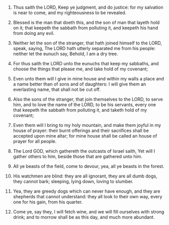 1. Thus saith the LORD, Keep ye judgment, and do justice: for my
salvation is near to come, and my righteousness to be revealed.

2. Blessed is the man that doeth this, and the son of man that
layeth hold on it; that keepeth the sabbath from polluting it, and
keepeth his hand from doing any evil.

3. Neither let the son of the stranger, that hath joined himself to
the LORD, speak, saying, The LORD hath utterly separated me from his
people: neither let the eunuch say, Behold, I am a dry tree.

4. For thus saith the LORD unto the eunuchs that keep my sabbaths,
and choose the things that please me, and take hold of my covenant;

5. Even unto them will I give in mine house and within my walls a
place and a name better than of sons and of daughters: I will give
them an everlasting name, that shall not be cut off.

6. Also the sons of the stranger, that join themselves to the LORD,
to serve him, and to love the name of the LORD, to be his servants,
every one that keepeth the sabbath from polluting it, and taketh hold
of my covenant;

7. Even them will I bring to my holy mountain, and
make them joyful in my house of prayer: their burnt offerings and
their sacrifices shall be accepted upon mine altar; for mine house
shall be called an house of prayer for all people.

8. The Lord GOD, which gathereth the outcasts of Israel saith, Yet
will I gather others to him, beside those that are gathered unto him.

9. All ye beasts of the field, come to devour, yea, all ye beasts in
the forest.

10. His watchmen are blind: they are all ignorant, they are all dumb
dogs, they cannot bark; sleeping, lying down, loving to slumber.

11. Yea, they are greedy dogs which can never have enough, and they
are shepherds that cannot understand: they all look to their own way,
every one for his gain, from his quarter.

12. Come ye, say they, I will fetch wine, and we will fill ourselves
with strong drink; and to morrow shall be as this day, and much more
abundant.